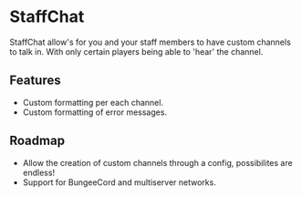 # StaffChat
StaffChat allow's for you and your staff members to have custom channels to talk in. With only certain players being able to 'hear' the channel.
## Features
- Custom formatting per each channel.
- Custom formatting of error messages.
## Roadmap
- Allow the creation of custom channels through a config, possibilites are endless!
- Support for BungeeCord and multiserver networks.
